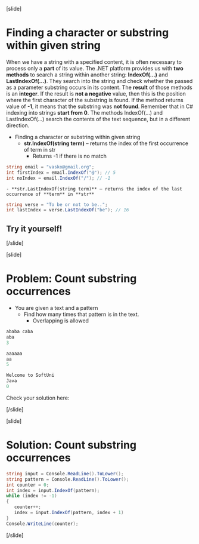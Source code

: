 [slide]
# Finding a character or substring within given string
When we have a string with a specified content, it is often necessary to process only a **part** of its value. The .NET platform provides us with **two methods** to search a string within another string: **IndexOf(…)** and **LastIndexOf(…)**. They search into the string and check whether the passed as a parameter substring occurs in its content. The **result** of those methods is an **integer**. If the result is **not a negative** value, then this is the position where the first character of the substring is found. If the method returns value of **-1**, it means that the substring was **not found**. Remember that in C# indexing into strings **start from 0**. The methods IndexOf(…) and LastIndexOf(…) search the contents of the text sequence, but in a different direction.

- Finding a character or substring within given string
    - **str.IndexOf(string term)** – returns the index of the first occurrence of term in str
        - Returns -1 if there is no match
  

```csharp
string email = "vasko@gmail.org";
int firstIndex = email.IndexOf("@"); // 5
int noIndex = email.IndexOf("/"); // -1
```
    - **str.LastIndexOf(string term)** – returns the index of the last occurrence of **term** in **str**

```csharp
string verse = "To be or not to be..";
int lastIndex = verse.LastIndexOf("be"); // 16
```
## Try it yourself!

[/slide]


[slide]
# Problem: Count substring occurrences
- You are given a text and a pattern
    - Find how many times that pattern is in the text.
        - Overlapping is allowed

```csharp
ababa caba
aba
3
```

```csharp
aaaaaa
aa
5
```

```csharp
Welcome to SoftUni
Java
0
```
Check your solution here:

[/slide]


[slide]
# Solution: Count substring occurrences

```csharp
string input = Console.ReadLine().ToLower();
string pattern = Console.ReadLine().ToLower();
int counter = 0;
int index = input.IndexOf(pattern);
while (index != -1)
{
   counter++;
   index = input.IndexOf(pattern, index + 1)
}
Console.WriteLine(counter);
```

[/slide]



